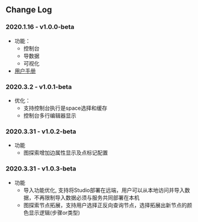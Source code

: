 ## Change Log
### 2020.1.16 - v1.0.0-beta
- 功能：
  - 控制台
  - 导数据
  - 可视化
- [用户手册](nebula-graph-studio-user-guide-cn.md)

### 2020.3.2 - v1.0.1-beta
- 优化：
  - 支持控制台执行是space选择和缓存
  - 控制台多行编辑器显示

### 2020.3.31 - v1.0.2-beta
- 功能
  - 图探索增加边属性显示及点标记配置

### 2020.3.31 - v1.0.3-beta
- 功能
  - 导入功能优化, 支持将Studio部署在远端，用户可以从本地访问并导入数据，不再限制导入数据必须与服务共同部署在本机
  - 图探索节点拓展，支持用户选择正反向查询节点，选择拓展出新节点的颜色显示逻辑(步骤or类型)